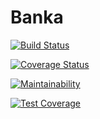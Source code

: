 # Banka
[![Build Status](https://travis-ci.com/Moise1/Banka.svg?branch=develop)](https://travis-ci.com/Moise1/Banka) 

[![Coverage Status](https://coveralls.io/repos/github/Moise1/Banka/badge.svg)](https://coveralls.io/github/Moise1/Banka)

[![Maintainability](https://api.codeclimate.com/v1/badges/a84eb00f2413f8dae0f2/maintainability)](https://codeclimate.com/github/Moise1/Banka/maintainability)

[![Test Coverage](https://api.codeclimate.com/v1/badges/a84eb00f2413f8dae0f2/test_coverage)](https://codeclimate.com/github/Moise1/Banka/test_coverage)  
